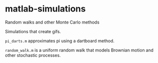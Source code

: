 # matlab-simulations
Random walks and other Monte Carlo methods

Simulations that create gifs.

`pi_darts.m` approximates pi using a dartboard method. 

`random_walk.m` is a uniform random walk that models Brownian motion and other stochastic processes. 
